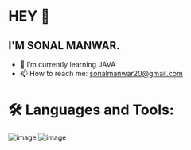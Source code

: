 # HEY 👋
## I'M SONAL MANWAR. 


- 🌱 I’m currently learning JAVA
- 📫 How to reach me: sonalmanwar20@gmail.com

 # 🛠️ Languages and Tools:
![image](https://github.com/Sonalmanwar/Sonalmanwar/assets/74189923/fe7f555e-b1b0-4a67-bb92-38577409a9c2) 
![image](https://github.com/Sonalmanwar/Sonalmanwar/assets/74189923/405e5284-9a9a-4777-9e96-c907833e951a)




 


